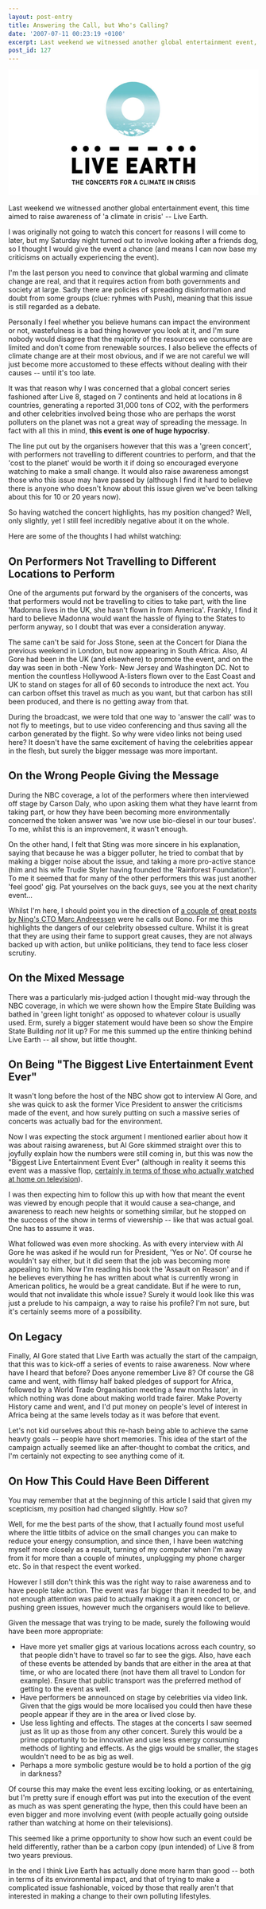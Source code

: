 ```yaml
---
layout: post-entry
title: Answering the Call, but Who's Calling?
date: '2007-07-11 00:23:19 +0100'
excerpt: Last weekend we witnessed another global entertainment event, this time aimed to raise awareness of 'a climate in crisis' -- Live Earth.
post_id: 127
---
```

![Live Earth logo](/assets/2007/07/live_earth.jpg)

Last weekend we witnessed another global entertainment event, this time aimed to raise awareness of 'a climate in crisis' -- Live Earth.

I was originally not going to watch this concert for reasons I will come to later, but my Saturday night turned out to involve looking after a friends dog, so I thought I would give the event a chance (and means I can now base my criticisms on actually experiencing the event).

I'm the last person you need to convince that global warming and climate change are real, and that it requires action from both governments and society at large. Sadly there are policies of spreading disinformation and doubt from some groups (clue: ryhmes with Push), meaning that this issue is still regarded as a debate.

Personally I feel whether you believe humans can impact the environment or not, wastefulness is a bad thing however you look at it, and I'm sure nobody would disagree that the majority of the resources we consume are limited and don't come from renewable sources. I also believe the effects of climate change are at their most obvious, and if we are not careful we will just become more accustomed to these effects without dealing with their causes -- until it's too late.

It was that reason why I was concerned that a global concert series fashioned after Live 8, staged on 7 continents and held at locations in 8 countries, generating a reported 31,000 tons of CO2, with the performers and other celebrities involved being those who are perhaps the worst polluters on the planet was not a great way of spreading the message. In fact with all this in mind, **this event is one of huge hypocrisy**.

The line put out by the organisers however that this was a 'green concert', with performers not travelling to different countries to perform, and that the 'cost to the planet' would be worth it if doing so encouraged everyone watching to make a small change. It would also raise awareness amongst those who this issue may have passed by (although I find it hard to believe there is anyone who doesn't know about this issue given we've been talking about this for 10 or 20 years now).

So having watched the concert highlights, has my position changed? Well, only slightly, yet I still feel incredibly negative about it on the whole.

<!--more-->

Here are some of the thoughts I had whilst watching:

## On Performers Not Travelling to Different Locations to Perform
One of the arguments put forward by the organisers of the concerts, was that performers would not be travelling to cities to take part, with the line 'Madonna lives in the UK, she hasn't flown in from America'. Frankly, I find it hard to believe Madonna would want the hassle of flying to the States to perform anyway, so I doubt that was ever a consideration anyway.

The same can't be said for Joss Stone, seen at the Concert for Diana the previous weekend in London, but now appearing in South Africa. Also, Al Gore had been in the UK (and elsewhere) to promote the event, and on the day was seen in both -New York- New Jersey and Washington DC. Not to mention the countless Hollywood A-listers flown over to the East Coast and UK to stand on stages for all of 60 seconds to introduce the next act.  You can carbon offset this travel as much as you want, but that carbon has still been produced, and there is no getting away from that.

During the broadcast, we were told that one way to 'answer the call' was to not fly to meetings, but to use video conferencing and thus saving all the carbon generated by the flight. So why were video links not being used here?  It doesn't have the same excitement of having the celebrities appear in the flesh, but surely the bigger message was more important.

## On the Wrong People Giving the Message
During the NBC coverage, a lot of the performers where then interviewed off stage by Carson Daly, who upon asking them what they have learnt from taking part, or how they have been becoming more environmentally concerned the token answer was 'we now use bio-diesel in our tour buses'. To me, whilst this is an improvement, it wasn't enough.

On the other hand, I felt that Sting was more sincere in his explanation, saying that because he was a bigger polluter, he tried to combat that by making a bigger noise about the issue, and taking a more pro-active stance (him and his wife Trudie Styler having founded the 'Rainforest Foundation'). To me it seemed that for many of the other  performers this was just another 'feel good' gig.  Pat yourselves on the back guys, see you at the next charity event...

Whilst I'm here, I should point you in the direction of [a couple of great posts by Ning's CTO Marc Andreessen][1] were he calls out Bono. For me this highlights the dangers of our celebrity obsessed culture. Whilst it is great that they are using their fame to support great causes, they are not always backed up with action, but unlike politicians, they tend to face less closer scrutiny.

## On the Mixed Message
There was a particularly mis-judged action I thought mid-way through the NBC coverage, in which we were shown how the Empire State Building was bathed in 'green light tonight' as opposed to whatever colour is usually used. Erm, surely a bigger statement would have been so show the Empire State Building *not* lit up? For me this summed up the entire thinking behind Live Earth -- all show, but little thought.

## On Being "The Biggest Live Entertainment Event Ever"
It wasn't long before the host of the NBC show got to interview Al Gore, and she was quick to ask the former Vice President to answer the criticisms made of the event, and how surely putting on such a massive series of concerts was actually bad for the environment.

Now I was expecting the stock argument I mentioned earlier about how it was about raising awareness, but Al Gore skimmed straight over this to joyfully explain how the numbers were still coming in, but this was now the "Biggest Live Entertainment Event Ever" (although in reality it seems this event was a massive flop, [certainly in terms of those who actually watched at home on television][2]).

I was then expecting him to follow this up with how that meant the event was viewed by enough people that it would cause a sea-change, and awareness to reach new heights or something similar, but he stopped on the success of the show in terms of viewership -- like that was actual goal. One has to assume it was.

What followed was even more shocking. As with every interview with Al Gore he was asked if he would run for President, 'Yes or No'. Of course he wouldn't say either, but it did seem that the job was becoming more appealing to him. Now I'm reading his book the 'Assault on Reason' and if he believes everything he has written about what is currently wrong in American politics, he would be a great candidate. But if he were to run, would that not invalidate this whole issue? Surely it would look like this was just a prelude to his campaign, a way to raise his profile? I'm not sure, but it's certainly seems more of a possibility.

## On Legacy
Finally, Al Gore stated that Live Earth was actually the start of the campaign, that this was to kick-off a series of events to raise awareness. Now where have I heard that before? Does anyone remember Live 8? Of course the G8 came and went, with flimsy half baked pledges of support for Africa, followed by a World Trade Organisation meeting a few months later, in which nothing was done about making world trade fairer. Make Poverty History came and went, and I'd put money on people's level of interest in Africa being at the same levels today as it was before that event.

Let's not kid ourselves about this re-hash being able to achieve the same heavty goals -- people have short memories. This idea of the start of the campaign actually seemed like an after-thought to combat the critics, and I'm certainly not expecting to see anything come of it.

## On How This Could Have Been Different
You may remember that at the beginning of this article I said that given my scepticism, my position had changed slightly. How so?

Well, for me the best parts of the show, that I actually found most useful where the little titbits of advice on the small changes you can make to reduce your energy consumption, and since then, I have been watching myself more closely as a result, turning of my computer when I'm away from it for more than a couple of minutes, unplugging my phone charger etc. So in that respect the event worked.

However I still don't think this was the right way to raise awareness and to have people take action. The event was far bigger than it needed to be, and not enough attention was paid to actually making it a green concert, or pushing green issues, however much the organisers would like to believe.

Given the message that was trying to be made, surely the following would have been more appropriate:

* Have more yet smaller gigs at various locations across each country, so that people didn't have to travel so far to see the gigs. Also, have each of these events be attended by bands that are either in the area at that time, or who are located there (not have them all travel to London for example). Ensure that public transport was the preferred method of getting to the event as well.
* Have performers be announced on stage by celebrities via video link. Given that the gigs would be more localised you could then have these people appear if they are in the area or lived close by.
* Use less lighting and effects. The stages at the concerts I saw seemed just as lit up as those from any other concert. Surely this would be a prime opportunity to be innovative and use less energy consuming methods of lighting and effects. As the gigs would be smaller, the stages wouldn't need to be as big as well.
* Perhaps a more symbolic gesture would be to hold a portion of the gig in darkness?

Of course this may make the event less exciting looking, or as entertaining, but I'm pretty sure if enough effort was put into the execution of the event as much as was spent generating the hype, then this could have been an even bigger and more involving event (with people actually going outside rather than watching at home on their televisions).

This seemed like a prime opportunity to show how such an event could be held differently, rather than be a carbon copy (pun intended) of Live 8 from two years previous.

In the end I think Live Earth has actually done more harm than good -- both in terms of its environmental impact, and that of trying to make a complicated issue fashionable, voiced by those that really aren't that interested in making a change to their own polluting lifestyles.

[1]: http://blog.pmarca.com/bono/
[2]: http://news.bbc.co.uk/1/hi/entertainment/6286922.stm
